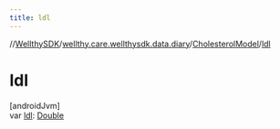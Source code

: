 ```yaml
---
title: ldl
---
```

//[WellthySDK](../../../index.html)/[wellthy.care.wellthysdk.data.diary](../index.html)/[CholesterolModel](index.html)/[ldl](ldl.html)



# ldl



[androidJvm]\
var [ldl](ldl.html): [Double](https://kotlinlang.org/api/latest/jvm/stdlib/kotlin/-double/index.html)




